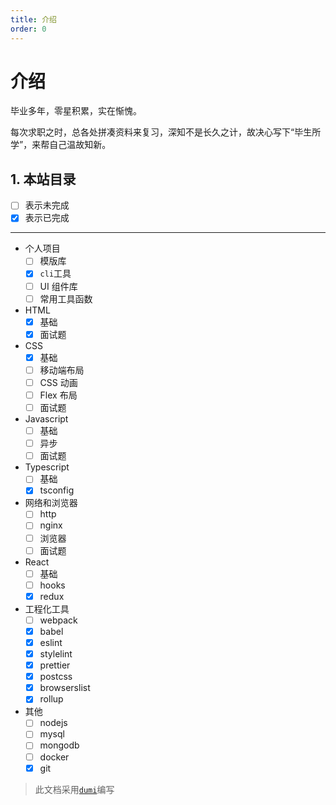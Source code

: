 ```yaml
---
title: 介绍
order: 0
---
```


# 介绍

毕业多年，零星积累，实在惭愧。

每次求职之时，总各处拼凑资料来复习，深知不是长久之计，故决心写下“毕生所学”，来帮自己温故知新。

## 1. 本站目录

- [ ] 表示未完成
- [x] 表示已完成

---

- 个人项目
  - [ ] 模版库
  - [x] `cli`工具
  - [ ] UI 组件库
  - [ ] 常用工具函数
- HTML
  - [x] 基础
  - [x] 面试题
- CSS
  - [x] 基础
  - [ ] 移动端布局
  - [ ] CSS 动画
  - [ ] Flex 布局
  - [ ] 面试题
- Javascript
  - [ ] 基础
  - [ ] 异步
  - [ ] 面试题
- Typescript
  - [ ] 基础
  - [x] tsconfig
- 网络和浏览器
  - [ ] http
  - [ ] nginx
  - [ ] 浏览器
  - [ ] 面试题
- React
  - [ ] 基础
  - [ ] hooks
  - [x] redux
- 工程化工具
  - [ ] webpack
  - [x] babel
  - [x] eslint
  - [x] stylelint
  - [x] prettier
  - [x] postcss
  - [x] browserslist
  - [x] rollup
- 其他
  - [ ] nodejs
  - [ ] mysql
  - [ ] mongodb
  - [ ] docker
  - [x] git

> 此文档采用[`dumi`](https://d.umijs.org/zh-CN)编写

